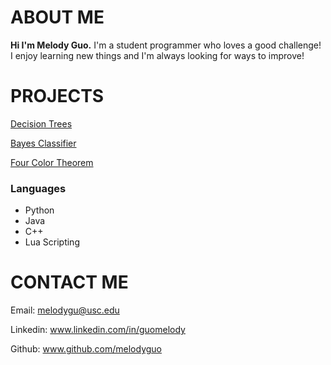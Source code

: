 # ABOUT ME
**Hi I'm Melody Guo.** I'm a student programmer who loves a good challenge! I enjoy learning new things and I'm always looking for ways to improve!

# PROJECTS
[Decision Trees](https://melodyguo.github.io/projects/decision.html)

[Bayes Classifier](https://melodyguo.github.io/projects/bayes.html)

[Four Color Theorem](https://melodyguo.github.io/projects/color.html)

### Languages
- Python
- Java
- C++
- Lua Scripting


# CONTACT ME
Email: melodygu@usc.edu

Linkedin: www.linkedin.com/in/guomelody

Github: www.github.com/melodyguo
